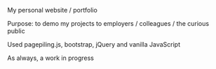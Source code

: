 My personal website / portfolio

Purpose:
	to demo my projects to employers / colleagues / the curious public

Used pagepiling.js, bootstrap, jQuery and vanilla JavaScript

As always, a work in progress